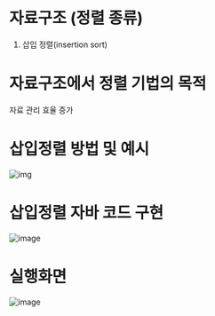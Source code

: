 # 자료구조 (정렬 종류)
1. 삽입 정렬(insertion sort)
# 자료구조에서 정렬 기법의 목적
자료 관리 효율 증가
# 삽입정렬 방법 및 예시
![img](https://user-images.githubusercontent.com/114748934/223014207-f9b61046-fc5e-4097-b474-b56405815a89.gif)
# 삽입정렬 자바 코드 구현
![image](https://user-images.githubusercontent.com/114748934/223294605-02a64e16-e60f-406a-8de3-0e1dc6ab9b6d.png)

# 실행화면
![image](https://user-images.githubusercontent.com/114748934/223293571-f8019976-d811-4153-9ecd-180377779071.png)
